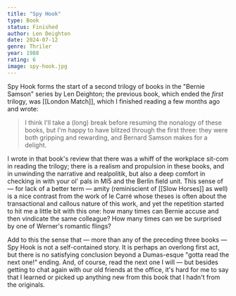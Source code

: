 ```yaml
---
title: "Spy Hook"
type: Book
status: Finished
author: Len Deighton
date: 2024-07-12
genre: Thriler
year: 1988
rating: 6
image: spy-hook.jpg
---
```


Spy Hook forms the start of a second trilogy of books in the "Bernie Samson" series by Len Deighton; the previous book, which ended the _first_ trilogy, was [[London Match]], which I finished reading a few months ago and wrote:

> I think I'll take a (long) break before resuming the nonalogy of these books, but I'm happy to have blitzed through the first three: they were both gripping and rewarding, and Bernard Samson makes for a delight.

I wrote in that book's review that there was a whiff of the workplace sit-com in reading the trilogy; there is a realism and propulsion in these books, and in unwinding the narrative and realpolitik, but also a deep comfort in checking in with your ol' pals in MI5 and the Berlin field unit. This sense of — for lack of a better term — amity (reminiscient of [[Slow Horses]] as well) is a nice contrast from the work of le Carré whose theses is often about the transactional and callous nature of this work, and yet the repetition started to hit me a little bit with this one: how many times can Bernie accuse and then vindicate the same colleague? How many times can we be surprised by one of Werner's romantic flings?

Add to this the sense that — more than any of the preceding three books — Spy Hook is not a self-contained story. It is perhaps an overlong first act, but there is no satisfying conclusion beyond a Dumas-esque "gotta read the next one!" ending. And, of course, read the next one I will — but besides getting to chat again with our old friends at the office, it's hard for me to say that I learned or picked up anything new from this book that I hadn't from the originals.
